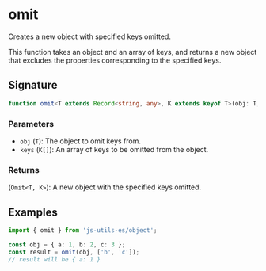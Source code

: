 # omit

Creates a new object with specified keys omitted.

This function takes an object and an array of keys, and returns a new object that
excludes the properties corresponding to the specified keys.

## Signature

```typescript
function omit<T extends Record<string, any>, K extends keyof T>(obj: T, keys: K[]): Omit<T, K>;
```

### Parameters

- `obj` (`T`): The object to omit keys from.
- `keys` (`K[]`): An array of keys to be omitted from the object.

### Returns

(`Omit<T, K>`): A new object with the specified keys omitted.

## Examples

```typescript twoslash
import { omit } from 'js-utils-es/object';

const obj = { a: 1, b: 2, c: 3 };
const result = omit(obj, ['b', 'c']);
// result will be { a: 1 }
```
